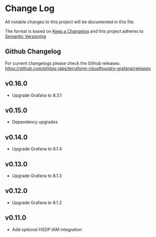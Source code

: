 # Change Log
All notable changes to this project will be documented in this file.

The format is based on [Keep a Changelog](http://keepachangelog.com/)
and this project adheres to [Semantic Versioning](http://semver.org/)

## Github Changelog

For current changelogs please check the Github releases:
https://github.com/philips-labs/terraform-cloudfoundry-grafana/releases

## v0.16.0

- Upgrade Grafana to 8.3.1

## v0.15.0

- Dependency upgrades

## v0.14.0

- Upgrade Grafana to 8.1.4

## v0.13.0

- Upgrade Grafana to 8.1.3

## v0.12.0

- Upgrade Grafana to 8.1.2

## v0.11.0

- Add optional HSDP IAM integration
